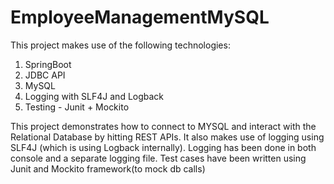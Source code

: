 # EmployeeManagementMySQL

This project makes use of the following technologies:
1. SpringBoot
2. JDBC API
3. MySQL
4. Logging with SLF4J and Logback
5. Testing - Junit + Mockito

This project demonstrates how to connect to MYSQL and interact with the Relational Database by hitting REST APIs.
It also makes use of logging using SLF4J (which is using Logback internally). Logging has been done in both console and a separate logging file.
Test cases have been written using Junit and Mockito framework(to mock db calls)
